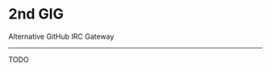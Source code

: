 2nd GIG
================================================================================

Alternative GitHub IRC Gateway

---

TODO
